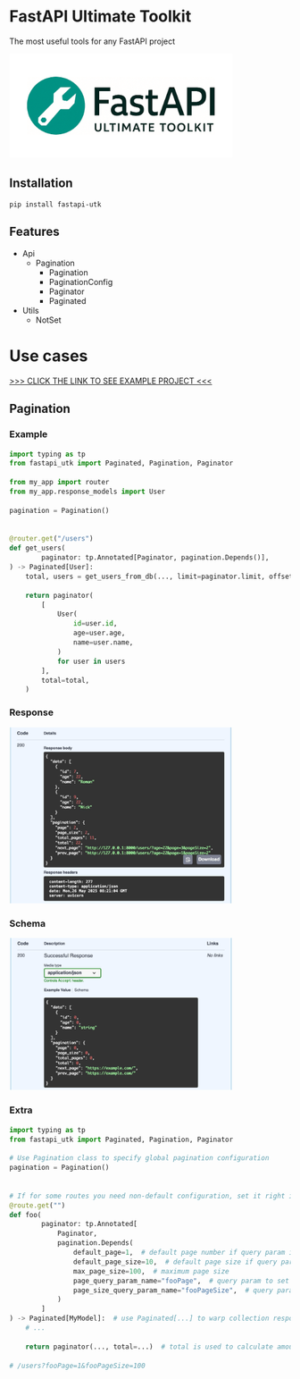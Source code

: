 # FastAPI Ultimate Toolkit

The most useful tools for any FastAPI project

<img width="400" src="./docs/images/logo.png" />

## Installation

```shell
pip install fastapi-utk
```

## Features

- Api
    - Pagination
        - Pagination
        - PaginationConfig
        - Paginator
        - Paginated
- Utils
    - NotSet

# Use cases

[>>> CLICK THE LINK TO SEE EXAMPLE PROJECT <<<](./example)

## Pagination

### Example

```python
import typing as tp
from fastapi_utk import Paginated, Pagination, Paginator

from my_app import router
from my_app.response_models import User

pagination = Pagination()


@router.get("/users")
def get_users(
        paginator: tp.Annotated[Paginator, pagination.Depends()],
) -> Paginated[User]:
    total, users = get_users_from_db(..., limit=paginator.limit, offset=paginator.offset)

    return paginator(
        [
            User(
                id=user.id,
                age=user.age,
                name=user.name,
            )
            for user in users
        ],
        total=total,
    )
```

### Response

<img width="400" src="./docs/images/img-2.jpg" />

### Schema

<img width="400" src="./docs/images/img-1.jpg" />

### Extra

```python
import typing as tp
from fastapi_utk import Paginated, Pagination, Paginator

# Use Pagination class to specify global pagination configuration
pagination = Pagination()


# If for some routes you need non-default configuration, set it right in depends
@route.get("")
def foo(
        paginator: tp.Annotated[
            Paginator,
            pagination.Depends(
                default_page=1,  # default page number if query param is not set
                default_page_size=10,  # default page size if query param is not set
                max_page_size=100,  # maximum page size
                page_query_param_name="fooPage",  # query param to set a page number
                page_size_query_param_name="fooPageSize",  # query param to set page size, set `None` to disable this option
            )
        ]
) -> Paginated[MyModel]:  # use Paginated[...] to warp collection response 
    # ...

    return paginator(..., total=...)  # total is used to calculate amount of pages

# /users?fooPage=1&fooPageSize=100
```